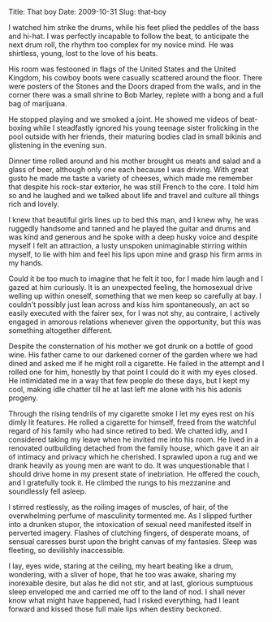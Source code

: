 Title: That boy
Date: 2009-10-31
Slug: that-boy

I watched him strike the drums, while his feet plied the peddles of the bass and hi-hat. I was perfectly incapable to follow the beat, to anticipate the next drum roll, the rhythm too complex for my novice mind. He was shirtless, young, lost to the love of his beats.

His room was festooned in flags of the United States and the United Kingdom, his cowboy boots were casually scattered around the floor. There were posters of the Stones and the Doors draped from the walls, and in the corner there was a small shrine to Bob Marley, replete with a bong and a full bag of marijuana.

He stopped playing and we smoked a joint. He showed me videos of beat-boxing while I steadfastly ignored his young teenage sister frolicking in the pool outside with her friends, their maturing bodies clad in small bikinis and glistening in the evening sun.

Dinner time rolled around and his mother brought us meats and salad and a glass of beer, although only one each because I was driving. With great gusto he made me taste a variety of cheeses, which made me remember that despite his rock-star exterior, he was still French to the core. I told him so and he laughed and we talked about life and travel and culture all things rich and lovely.

I knew that beautiful girls lines up to bed this man, and I knew why, he was ruggedly handsome and tanned and he played the guitar and drums and was kind and generous and he spoke with a deep husky voice and despite myself I felt an attraction, a lusty unspoken unimaginable stirring within myself, to lie with him and feel his lips upon mine and grasp his firm arms in my hands.

Could it be too much to imagine that he felt it too, for I made him laugh and I gazed at him curiously. It is an unexpected feeling, the homosexual drive welling up within oneself, something that we men keep so carefully at bay. I couldn't possibly just lean across and kiss him spontaneously, an act so easily executed with the fairer sex, for I was not shy, au contraire, I actively engaged in amorous relations whenever given the opportunity, but this was something altogether different.

Despite the consternation of his mother we got drunk on a bottle of good wine. His father came to our darkened corner of the garden where we had dined and asked me if he might roll a cigarette. He failed in the attempt and I rolled one for him, honestly by that point I could do it with my eyes closed. He intimidated me in a way that few people do these days, but I kept my cool, making idle chatter till he at last left me alone with his his adonis progeny.

Through the rising tendrils of my cigarette smoke I let my eyes rest on his dimly lit features. He rolled a cigarette for himself, freed from the watchful regard of his family who had since retired to bed. We chatted idly, and I considered taking my leave when he invited me into his room. He lived in a renovated outbuilding detached from the family house, which gave it an air of intimacy and privacy which he cherished. I sprawled upon a rug and we drank heavily as young men are want to do. It was unquestionable that I should drive home in my present state of inebriation. He offered the couch, and I gratefully took it. He climbed the rungs to his mezzanine and soundlessly fell asleep.

I stirred restlessly, as the roiling images of muscles, of hair, of the overwhelming perfume of masculinity tormented me. As I slipped further into a drunken stupor, the intoxication of sexual need manifested itself in perverted imagery. Flashes of clutching fingers, of desperate moans, of sensual caresses burst upon the bright canvas of my fantasies. Sleep was fleeting, so devilishly inaccessible.

I lay, eyes wide, staring at the ceiling, my heart beating like a drum, wondering, with a sliver of hope, that he too was awake, sharing my inorexable desire, but alas he did not stir, and at last, glorious sumptuous sleep enveloped me and carried me off to the land of nod. I shall never know what might have happened, had I risked everything, had I leant forward and kissed those full male lips when destiny beckoned.